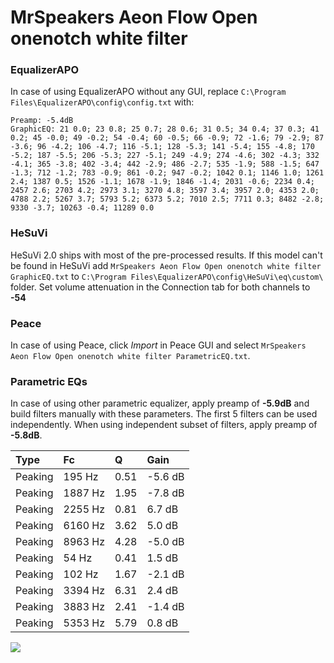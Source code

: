 # MrSpeakers Aeon Flow Open onenotch white filter

### EqualizerAPO
In case of using EqualizerAPO without any GUI, replace `C:\Program Files\EqualizerAPO\config\config.txt`
with:
```
Preamp: -5.4dB
GraphicEQ: 21 0.0; 23 0.8; 25 0.7; 28 0.6; 31 0.5; 34 0.4; 37 0.3; 41 0.2; 45 -0.0; 49 -0.2; 54 -0.4; 60 -0.5; 66 -0.9; 72 -1.6; 79 -2.9; 87 -3.6; 96 -4.2; 106 -4.7; 116 -5.1; 128 -5.3; 141 -5.4; 155 -4.8; 170 -5.2; 187 -5.5; 206 -5.3; 227 -5.1; 249 -4.9; 274 -4.6; 302 -4.3; 332 -4.1; 365 -3.8; 402 -3.4; 442 -2.9; 486 -2.7; 535 -1.9; 588 -1.5; 647 -1.3; 712 -1.2; 783 -0.9; 861 -0.2; 947 -0.2; 1042 0.1; 1146 1.0; 1261 2.4; 1387 0.5; 1526 -1.1; 1678 -1.9; 1846 -1.4; 2031 -0.6; 2234 0.4; 2457 2.6; 2703 4.2; 2973 3.1; 3270 4.8; 3597 3.4; 3957 2.0; 4353 2.0; 4788 2.2; 5267 3.7; 5793 5.2; 6373 5.2; 7010 2.5; 7711 0.3; 8482 -2.8; 9330 -3.7; 10263 -0.4; 11289 0.0
```

### HeSuVi
HeSuVi 2.0 ships with most of the pre-processed results. If this model can't be found in HeSuVi add
`MrSpeakers Aeon Flow Open onenotch white filter GraphicEQ.txt` to `C:\Program Files\EqualizerAPO\config\HeSuVi\eq\custom\` folder.
Set volume attenuation in the Connection tab for both channels to **-54**

### Peace
In case of using Peace, click *Import* in Peace GUI and select `MrSpeakers Aeon Flow Open onenotch white filter ParametricEQ.txt`.

### Parametric EQs
In case of using other parametric equalizer, apply preamp of **-5.9dB** and build filters manually
with these parameters. The first 5 filters can be used independently.
When using independent subset of filters, apply preamp of **-5.8dB**.

| Type    | Fc      |    Q | Gain    |
|:--------|:--------|:-----|:--------|
| Peaking | 195 Hz  | 0.51 | -5.6 dB |
| Peaking | 1887 Hz | 1.95 | -7.8 dB |
| Peaking | 2255 Hz | 0.81 | 6.7 dB  |
| Peaking | 6160 Hz | 3.62 | 5.0 dB  |
| Peaking | 8963 Hz | 4.28 | -5.0 dB |
| Peaking | 54 Hz   | 0.41 | 1.5 dB  |
| Peaking | 102 Hz  | 1.67 | -2.1 dB |
| Peaking | 3394 Hz | 6.31 | 2.4 dB  |
| Peaking | 3883 Hz | 2.41 | -1.4 dB |
| Peaking | 5353 Hz | 5.79 | 0.8 dB  |

![](https://raw.githubusercontent.com/jaakkopasanen/AutoEq/master/results/innerfidelity/sbaf-serious/MrSpeakers%20Aeon%20Flow%20Open%20onenotch%20white%20filter/MrSpeakers%20Aeon%20Flow%20Open%20onenotch%20white%20filter.png)